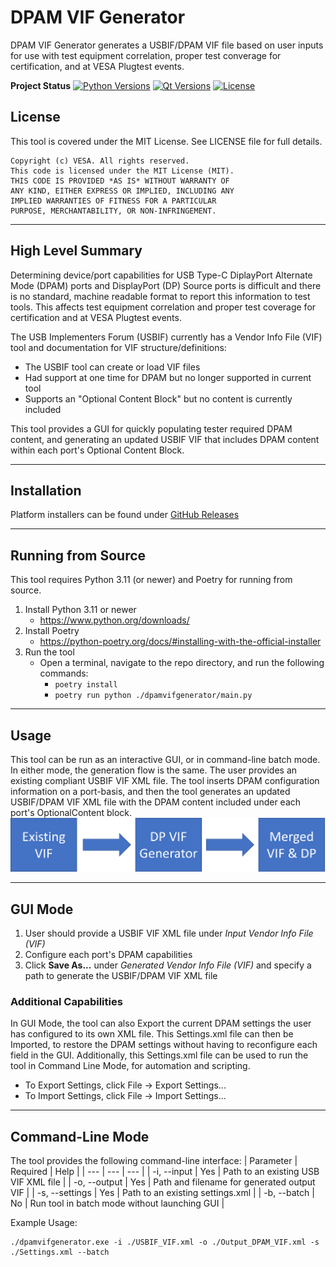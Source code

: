 # DPAM VIF Generator

DPAM VIF Generator generates a USBIF/DPAM VIF file based on user inputs for use with test equipment correlation, proper test converage for certification, and at VESA Plugtest events.

**Project Status**
[![Python Versions](https://img.shields.io/badge/python-3.11-blue)](https://www.python.org/downloads/)
[![Qt Versions](https://img.shields.io/badge/QT-6-blue)](https://www.qt.io/qt-for-python)
[![License](https://img.shields.io/badge/license-MIT-green)](https://github.com/r-almendarez/dpam-vif-generator/blob/main/LICENSE)

## License
This tool is covered under the MIT License. See LICENSE file for full details.

```
Copyright (c) VESA. All rights reserved.
This code is licensed under the MIT License (MIT).
THIS CODE IS PROVIDED *AS IS* WITHOUT WARRANTY OF
ANY KIND, EITHER EXPRESS OR IMPLIED, INCLUDING ANY
IMPLIED WARRANTIES OF FITNESS FOR A PARTICULAR
PURPOSE, MERCHANTABILITY, OR NON-INFRINGEMENT.
```

___

## High Level Summary
Determining device/port capabilities for USB Type-C DiplayPort Alternate Mode (DPAM) ports and DisplayPort (DP) Source ports is difficult and there is no standard, machine readable format to report this information to test tools. This affects test equipment correlation and proper test coverage for certification and at VESA Plugtest events.

The USB Implementers Forum (USBIF) currently has a Vendor Info File (VIF) tool and documentation for VIF structure/definitions:
+ The USBIF tool can create or load VIF files
+ Had support at one time for DPAM but no longer supported in current tool
+ Supports an "Optional Content Block" but no content is currently included

This tool provides a GUI for quickly populating tester required DPAM content, and generating an updated USBIF VIF that includes DPAM content within each port's Optional Content Block.

___

## Installation
Platform installers can be found under [GitHub Releases](https://github.com/r-almendarez/dpam-vif-generator/releases)

___

## Running from Source
This tool requires Python 3.11 (or newer) and Poetry for running from source.

1. Install Python 3.11 or newer
    - https://www.python.org/downloads/
2. Install Poetry
    - https://python-poetry.org/docs/#installing-with-the-official-installer
3. Run the tool
    - Open a terminal, navigate to the repo directory, and run the following commands:
        - ```poetry install```
        - ```poetry run python ./dpamvifgenerator/main.py```

___

## Usage

This tool can be run as an interactive GUI, or in command-line batch mode. In either mode, the generation flow is the same. The user provides an existing compliant USBIF VIF XML file. The tool inserts DPAM configuration information on a port-basis, and then the tool generates an updated USBIF/DPAM VIF XML file with the DPAM content included under each port's OptionalContent block. 
![generation flow](./assets/read_me_flow.png)

___

## GUI Mode
1. User should provide a USBIF VIF XML file under _Input Vendor Info File (VIF)_
2. Configure each port's DPAM capabilities
3. Click **Save As...** under _Generated Vendor Info File (VIF)_ and specify a path to generate the USBIF/DPAM VIF XML file

### Additional Capabilities
In GUI Mode, the tool can also Export the current DPAM settings the user has configured to its own XML file. This Settings.xml file can then be Imported, to restore the DPAM settings without having to reconfigure each field in the GUI. Additionally, this Settings.xml file can be used to run the tool in Command Line Mode, for automation and scripting.

* To Export Settings, click File -> Export Settings...
* To Import Settings, click File -> Import Settings...

___

## Command-Line Mode
The tool provides the following command-line interface:
| Parameter | Required | Help |
| --- | --- | --- |
| -i, --input | Yes | Path to an existing USB VIF XML file |
| -o, --output | Yes | Path and filename for generated output VIF |
| -s, --settings | Yes | Path to an existing settings.xml | 
| -b, --batch | No | Run tool in batch mode without launching GUI |

Example Usage:
```
./dpamvifgenerator.exe -i ./USBIF_VIF.xml -o ./Output_DPAM_VIF.xml -s ./Settings.xml --batch
```
